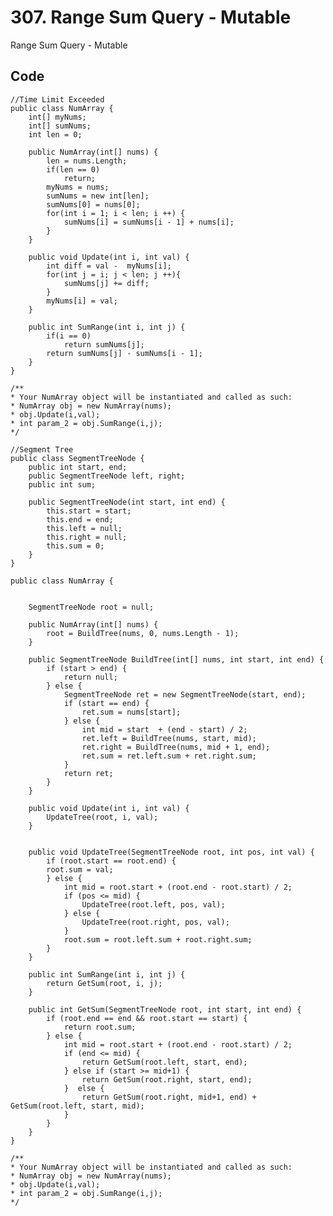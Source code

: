 # 307. Range Sum Query - Mutable
Range Sum Query - Mutable

## Code
    //Time Limit Exceeded
    public class NumArray {
        int[] myNums;
        int[] sumNums;
        int len = 0;
        
        public NumArray(int[] nums) {
            len = nums.Length;
            if(len == 0) 
                return;
            myNums = nums;
            sumNums = new int[len];
            sumNums[0] = nums[0];
            for(int i = 1; i < len; i ++) {
                sumNums[i] = sumNums[i - 1] + nums[i];
            }
        }
        
        public void Update(int i, int val) {
            int diff = val -  myNums[i];
            for(int j = i; j < len; j ++){
                sumNums[j] += diff;
            }
            myNums[i] = val;
        }
        
        public int SumRange(int i, int j) {
            if(i == 0) 
                return sumNums[j];
            return sumNums[j] - sumNums[i - 1];
        }
    }

    /**
    * Your NumArray object will be instantiated and called as such:
    * NumArray obj = new NumArray(nums);
    * obj.Update(i,val);
    * int param_2 = obj.SumRange(i,j);
    */

    //Segment Tree
    public class SegmentTreeNode {
        public int start, end;
        public SegmentTreeNode left, right;
        public int sum;

        public SegmentTreeNode(int start, int end) {
            this.start = start;
            this.end = end;
            this.left = null;
            this.right = null;
            this.sum = 0;
        }
    }

    public class NumArray {


        SegmentTreeNode root = null;
        
        public NumArray(int[] nums) {
            root = BuildTree(nums, 0, nums.Length - 1);
        }
        
        public SegmentTreeNode BuildTree(int[] nums, int start, int end) {
            if (start > end) {
                return null;
            } else {
                SegmentTreeNode ret = new SegmentTreeNode(start, end);
                if (start == end) {
                    ret.sum = nums[start];
                } else {
                    int mid = start  + (end - start) / 2;             
                    ret.left = BuildTree(nums, start, mid);
                    ret.right = BuildTree(nums, mid + 1, end);
                    ret.sum = ret.left.sum + ret.right.sum;
                }         
                return ret;
            }
        }
        
        public void Update(int i, int val) {
            UpdateTree(root, i, val);
        }
        
        
        public void UpdateTree(SegmentTreeNode root, int pos, int val) {
            if (root.start == root.end) {
            root.sum = val;
            } else {
                int mid = root.start + (root.end - root.start) / 2;
                if (pos <= mid) {
                    UpdateTree(root.left, pos, val);
                } else {
                    UpdateTree(root.right, pos, val);
                }
                root.sum = root.left.sum + root.right.sum;
            }
        }
        
        public int SumRange(int i, int j) {
            return GetSum(root, i, j);
        }
        
        public int GetSum(SegmentTreeNode root, int start, int end) {
            if (root.end == end && root.start == start) {
                return root.sum;
            } else {
                int mid = root.start + (root.end - root.start) / 2;
                if (end <= mid) {
                    return GetSum(root.left, start, end);
                } else if (start >= mid+1) {
                    return GetSum(root.right, start, end);
                }  else {    
                    return GetSum(root.right, mid+1, end) + GetSum(root.left, start, mid);
                }
            }
        }
    }

    /**
    * Your NumArray object will be instantiated and called as such:
    * NumArray obj = new NumArray(nums);
    * obj.Update(i,val);
    * int param_2 = obj.SumRange(i,j);
    */